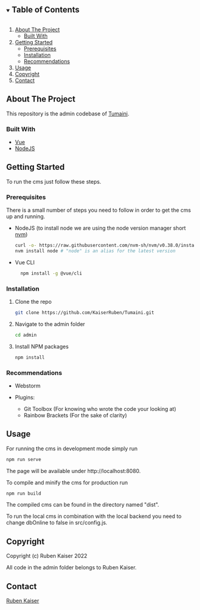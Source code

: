 <!-- PROJECT SHIELDS -->

<!-- TABLE OF CONTENTS -->
<details open="open">
  <summary><h2 style="display: inline-block">Table of Contents</h2></summary>
  <ol>
    <li>
      <a href="#about-the-project">About The Project</a>
      <ul>
        <li><a href="#built-with">Built With</a></li>
      </ul>
    </li>
    <li>
      <a href="#getting-started">Getting Started</a>
      <ul>
        <li><a href="#prerequisites">Prerequisites</a></li>
        <li><a href="#installation">Installation</a></li>
        <li><a href="#recommendations">Recommendations</a></li>
      </ul>
    </li>
    <li><a href="#usage">Usage</a></li>
    <li><a href="#copyright">Copyright</a></li>
    <li><a href="#contact">Contact</a></li>
  </ol>
</details>



<!-- ABOUT THE PROJECT -->

## About The Project

This repository is the admin codebase of [Tumaini](https://admin.tumaini.be/).

### Built With

* [Vue](https://cli.vuejs.org/)
* [NodeJS](https://nodejs.org/en/)

<!-- GETTING STARTED -->

## Getting Started

To run the cms just follow these steps.

### Prerequisites

There is a small number of steps you need to follow in order to get the cms up and running.

* NodeJS (to install node we are using the node version manager short [nvm](https://github.com/nvm-sh/nvm))
  ```sh
  curl -o- https://raw.githubusercontent.com/nvm-sh/nvm/v0.38.0/install.sh | bash
  nvm install node # "node" is an alias for the latest version
  ```
* Vue CLI
  ```sh
    npm install -g @vue/cli
  ```

### Installation

1. Clone the repo
   ```sh
   git clone https://github.com/KaiserRuben/Tumaini.git
   ```
2. Navigate to the admin folder
   ```sh
   cd admin
   ```
3. Install NPM packages
   ```sh
   npm install
   ```

### Recommendations

- Webstorm
- Plugins:

    - Git Toolbox (For knowing who wrote the code your looking at)
    - Rainbow Brackets (For the sake of clarity)

<!-- USAGE EXAMPLES -->

## Usage

For running the cms in development mode simply run

   ```sh
   npm run serve
   ```

The page will be available under http://localhost:8080.

To compile and minify the cms for production run

   ```sh
   npm run build
   ```

The compiled cms can be found in the directory named "dist".

To run the local cms in combination with the local backend you need to change dbOnline to false in src/config.js.


<!-- Copyright -->

## Copyright

Copyright (c) Ruben Kaiser 2022

All code in the admin folder belongs to Ruben Kaiser.


<!-- CONTACT -->

## Contact

[Ruben Kaiser](mailto:ruben@kaiser.fyi)
